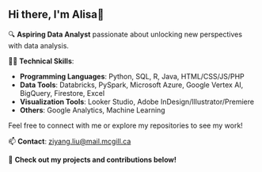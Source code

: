 ## Hi there, I'm Alisa👋

🔍 **Aspiring Data Analyst** passionate about unlocking new perspectives with data analysis.

👩‍💻 **Technical Skills**:
- **Programming Languages**: Python, SQL, R, Java, HTML/CSS/JS/PHP
- **Data Tools**: Databricks, PySpark, Microsoft Azure, Google Vertex AI, BigQuery, Firestore, Excel
- **Visualization Tools**: Looker Studio, Adobe InDesign/Illustrator/Premiere
- **Others**: Google Analytics, Machine Learning

Feel free to connect with me or explore my repositories to see my work!

📫 **Contact**: [ziyang.liu@mail.mcgill.ca](mailto:ziyang.liu@mail.mcgill.ca)

🔗 **Check out my projects and contributions below!**

